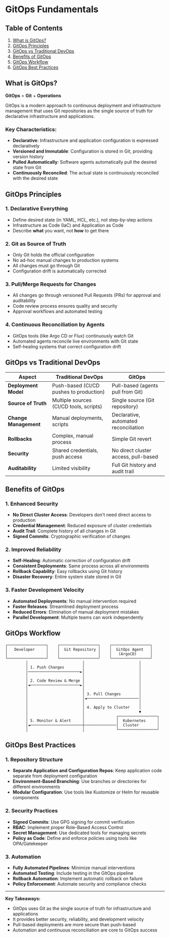 # GitOps Fundamentals

## Table of Contents
1. [What is GitOps?](#what-is-gitops)
2. [GitOps Principles](#gitops-principles)
3. [GitOps vs Traditional DevOps](#gitops-vs-traditional-devops)
4. [Benefits of GitOps](#benefits-of-gitops)
5. [GitOps Workflow](#gitops-workflow)
6. [GitOps Best Practices](#gitops-best-practices)

## What is GitOps?

**GitOps** = **Git** + **Operations**

GitOps is a modern approach to continuous deployment and infrastructure management that uses Git repositories as the single source of truth for declarative infrastructure and applications.

### Key Characteristics:
- **Declarative**: Infrastructure and application configuration is expressed declaratively
- **Versioned and Immutable**: Configuration is stored in Git, providing version history
- **Pulled Automatically**: Software agents automatically pull the desired state from Git
- **Continuously Reconciled**: The actual state is continuously reconciled with the desired state

## GitOps Principles

### 1. Declarative Everything
- Define desired state (in YAML, HCL, etc.), not step-by-step actions
- Infrastructure as Code (IaC) and Application as Code
- Describe **what** you want, not **how** to get there

### 2. Git as Source of Truth
- Only Git holds the official configuration
- No ad-hoc manual changes to production systems
- All changes must go through Git
- Configuration drift is automatically corrected

### 3. Pull/Merge Requests for Changes
- All changes go through versioned Pull Requests (PRs) for approval and auditability
- Code review process ensures quality and security
- Approval workflows and automated testing

### 4. Continuous Reconciliation by Agents
- GitOps tools (like Argo CD or Flux) continuously watch Git
- Automated agents reconcile live environments with Git state
- Self-healing systems that correct configuration drift

## GitOps vs Traditional DevOps

| Aspect | Traditional DevOps | GitOps |
|--------|-------------------|---------|
| **Deployment Model** | Push-based (CI/CD pushes to production) | Pull-based (agents pull from Git) |
| **Source of Truth** | Multiple sources (CI/CD tools, scripts) | Single source (Git repository) |
| **Change Management** | Manual deployments, scripts | Declarative, automated reconciliation |
| **Rollbacks** | Complex, manual process | Simple Git revert |
| **Security** | Shared credentials, push access | No direct cluster access, pull-based |
| **Auditability** | Limited visibility | Full Git history and audit trail |

## Benefits of GitOps

### 1. Enhanced Security
- **No Direct Cluster Access**: Developers don't need direct access to production
- **Credential Management**: Reduced exposure of cluster credentials
- **Audit Trail**: Complete history of all changes in Git
- **Signed Commits**: Cryptographic verification of changes

### 2. Improved Reliability
- **Self-Healing**: Automatic correction of configuration drift
- **Consistent Deployments**: Same process across all environments
- **Rollback Capability**: Easy rollbacks using Git history
- **Disaster Recovery**: Entire system state stored in Git

### 3. Faster Development Velocity
- **Automated Deployments**: No manual intervention required
- **Faster Releases**: Streamlined deployment process
- **Reduced Errors**: Elimination of manual deployment mistakes
- **Parallel Development**: Multiple teams can work independently

## GitOps Workflow

```
┌─────────────────┐    ┌─────────────────┐    ┌─────────────────┐
│   Developer     │    │  Git Repository │    │  GitOps Agent   │
│                 │    │                 │    │   (ArgoCD)      │
└─────────────────┘    └─────────────────┘    └─────────────────┘
         │                        │                        │
         │ 1. Push Changes        │                        │
         │───────────────────────►│                        │
         │                        │                        │
         │ 2. Code Review & Merge │                        │
         │◄──────────────────────►│                        │
         │                        │                        │
         │                        │ 3. Pull Changes        │
         │                        │◄───────────────────────│
         │                        │                        │
         │                        │ 4. Apply to Cluster    │
         │                        │                        ▼
         │                        │              ┌─────────────────┐
         │ 5. Monitor & Alert     │              │  Kubernetes     │
         │◄───────────────────────┼──────────────│  Cluster        │
         │                        │              └─────────────────┘
```

## GitOps Best Practices

### 1. Repository Structure
- **Separate Application and Configuration Repos**: Keep application code separate from deployment configuration
- **Environment-Based Branching**: Use branches or directories for different environments
- **Modular Configuration**: Use tools like Kustomize or Helm for reusable components

### 2. Security Practices
- **Signed Commits**: Use GPG signing for commit verification
- **RBAC**: Implement proper Role-Based Access Control
- **Secret Management**: Use dedicated tools for managing secrets
- **Policy as Code**: Define and enforce policies using tools like OPA/Gatekeeper

### 3. Automation
- **Fully Automated Pipelines**: Minimize manual interventions
- **Automated Testing**: Include testing in the GitOps pipeline
- **Rollback Automation**: Implement automatic rollback on failure
- **Policy Enforcement**: Automate security and compliance checks

---

**Key Takeaways:**
- GitOps uses Git as the single source of truth for infrastructure and applications
- It provides better security, reliability, and development velocity
- Pull-based deployments are more secure than push-based
- Automation and continuous reconciliation are core to GitOps success
